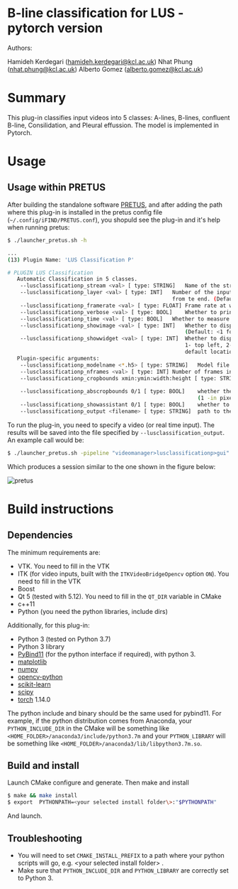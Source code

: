 # B-line classification for LUS - pytorch version

Authors: 

Hamideh Kerdegari (hamideh.kerdegari@kcl.ac.uk)
Nhat Phung (nhat.phung@kcl.ac.uk)
Alberto Gomez (alberto.gomez@kcl.ac.uk)

# Summary

This plug-in classifies input videos into 5 classes: A-lines, B-lines, confluent B-line, Consilidation, and Pleural effussion. The model is implemented in Pytorch.

# Usage

## Usage within PRETUS
After building the standalone software [PRETUS](https://github.com/gomezalberto/pretus), and after adding the path where this plug-in is installed in the pretus config file (`~/.config/iFIND/PRETUS.conf`), you shopuld see the plug-in and it's help when running pretus:

```bash
$ ./launcher_pretus.sh -h

...
(13) Plugin Name: 'LUS Classification P'

# PLUGIN LUS Classification
   Automatic Classification in 5 classes.
	--lusclassificationp_stream <val> [ type: STRING]	Name of the stream(s) that this plug-in takes as input. (Default: ) 
	--lusclassificationp_layer <val> [ type: INT]	Number of the input layer to pass to the processing task. If negative, starts 
                                             		from te end. (Default: 0) 
	--lusclassificationp_framerate <val> [ type: FLOAT]	Frame rate at which the plugin does the work. (Default: 20) 
	--lusclassificationp_verbose <val> [ type: BOOL]	Whether to print debug information (1) or not (0). (Default: 0) 
	--lusclassificationp_time <val> [ type: BOOL]	Whether to measure execution time (1) or not (0). (Default: 0) 
	--lusclassificationp_showimage <val> [ type: INT]	Whether to display realtime image outputs in the central window (1) or not (0). 
                                                 		(Default: <1 for input plugins, 0 for the rest>) 
	--lusclassificationp_showwidget <val> [ type: INT]	Whether to display widget with plugin information (1-4) or not (0). Location is 
                                                  		1- top left, 2- top right, 3-bottom left, 4-bottom right. (Default: visible, 
                                                  		default location depends on widget.) 
   Plugin-specific arguments:
	--lusclassificationp_modelname <*.h5> [ type: STRING]	Model file name (without folder). (Default: models/model_001) 
	--lusclassificationp_nframes <val> [ type: INT]	Number of frames in the buffer. (Default: 30) 
	--lusclassificationp_cropbounds xmin:ymin:width:height [ type: STRING]	set of four colon-delimited numbers with the pixels to define the crop bounds 
                                                                      		(Default: 0.25:0.1:0.55:0.75) 
	--lusclassificationp_abscropbounds 0/1 [ type: BOOL]	whether the crop bounds are provided in relative values (0 - in %) or absolute 
                                                    		(1 -in pixels) (Default: 0) 
	--lusclassificationp_showassistant 0/1 [ type: BOOL]	whether to show the AI assistant (1) or not (0) (Default: 1) 
	--lusclassificationp_output <filename> [ type: STRING]	path to the output filename where results will be written (Default: output.txt) 

```

To run the plug-in, you need to specify a video (or real time input). The results will be saved into the file specified by `--lusclassification_output`. An example call would be:

```bash
$ ./launcher_pretus.sh -pipeline "videomanager>lusclassificationp>gui" --videomanager_input ~/data/VITAL/lungs/01NVb-003-004-1lus.mp4 --lusclassification_modelname models/model_002 --videomanager_loop 1 --lusclassificationp_nframes 5 --lusclassificationp_showassistant 1 --lusclassification_output ~/data/VITAL/lungs/01NVb-003-004-1lus-output.txt

```

Which produces a session similar to the one shown in the figure below:

![pretus](art/pretus-lus.gif)



# Build instructions

## Dependencies

The minimum requirements are:


* VTK. You need to fill in the VTK
* ITK (for video inputs, built with the `ITKVideoBridgeOpencv` option `ON`).  You need to fill in the VTK
* Boost
* Qt 5 (tested with 5.12). You need to fill in the `QT_DIR` variable in CMake
* c++11
* Python (you need the python libraries, include dirs)

Additionally, for this plug-in: 

* Python 3 (tested on Python 3.7) 
* Python 3 library
* [PyBind11](https://pybind11.readthedocs.io/en/stable/advanced/cast/overview.html) (for the python interface if required), with python 3.
* [matplotlib]()
* [numpy]()
* [opencv-python]()
* [scikit-learn]()
* [scipy]()
* [torch]() 1.14.0


The python include and binary should be the same used for pybind11. For example, if the python distribution comes from Anaconda, your `PYTHON_INCLUDE_DIR` in the CMake will be something like `<HOME_FOLDER>/anaconda3/include/python3.7m` and your `PYTHON_LIBRARY` will be something like `<HOME_FOLDER>/anaconda3/lib/libpython3.7m.so`.

## Build and install


Launch CMake configure and generate. Then make and install
``` bash
$ make && make install
$ export  PYTHONPATH=<your selected install folder\>:"$PYTHONPATH"
```
And launch.

## Troubleshooting

* You will need to set `CMAKE_INSTALL_PREFIX` to a path where your python scripts will go, e.g. <your selected install folder\> .
* Make sure that `PYTHON_INCLUDE_DIR` and `PYTHON_LIBRARY` are correctly set to Python 3.


